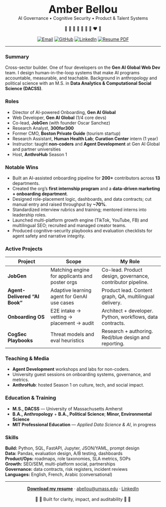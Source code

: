 <p align="center">
  <br>
  <span style="font-size:34px;"><b>Amber Bellou</b></span><br>
  <span>AI Governance • Cognitive Security • Product & Talent Systems</span>
  <br><br>
  🌈 🩷 💜 💙 💚 💛 🧡 ❤️ 🌈
  <br><br>
  <a href="mailto:abellou@umass.edu"><img alt="Email" src="https://img.shields.io/badge/Email-abellou%40umass.edu-ff69b4"></a>
  <a href="https://github.com/amberbellou"><img alt="GitHub" src="https://img.shields.io/badge/GitHub-amberbellou-f472b6"></a>
  <a href="https://www.linkedin.com/in/amberbellou/"><img alt="LinkedIn" src="https://img.shields.io/badge/LinkedIn-Profile-eb34b7"></a>
  <a href="./updatedResumeoct12%20(2).pdf"><img alt="Resume PDF" src="https://img.shields.io/badge/Resume-PDF-ea4aaa"></a>
</p>

---

### Summary
Cross-sector builder. One of four developers on the **Gen AI Global Web Dev** team. I design human-in-the-loop systems that make AI programs accountable, measurable, and teachable. Background in anthropology and political science with an M.S. in **Data Analytics & Computational Social Science (DACSS)**.

### Roles
- Director of AI-powered Onboarding, **Gen AI Global**  
- Web Developer, **Gen AI Global** (1/4 core devs)  
- Co-lead, **JobGen** (with founder Oscar Sanchez)  
- Research Analyst, **300for300**  
- Former CMO, **Boston Private Guide** (tourism startup)  
- Research Assistant, **Human Health Lab**; **Curation Center** intern (1 year)  
- Instructor: taught **non-coders** and **Agent Development** at Gen AI Global and partner universities  
- Host, **AnthroHub** Season 1

### Notable Wins
- Built an AI-assisted onboarding pipeline for **200+** contributors across **13** departments.  
- Created the org’s **first internship program** and a **data-driven marketing + onboarding department**.  
- Designed role-placement logic, dashboards, and data contracts; cut manual entry and raised throughput by **~70%**.  
- Standardized interview rubrics and training; mentored interns into leadership roles.  
- Launched multi-platform growth engine (TikTok, YouTube, FB) and multilingual SEO; recruited and managed creator teams.  
- Produced cognitive-security playbooks and evaluation checklists for agent safety and narrative integrity.

### Active Projects
| Project | Scope | My Role |
| --- | --- | --- |
| **JobGen** | Matching engine for applicants and poster orgs | Co-lead. Product design, governance, contributor pipeline. |
| **Agent-Delivered “AI Book”** | Adaptive learning agent for GenAI use cases | Product lead. Content graph, QA, multilingual delivery. |
| **Onboarding OS** | E2E intake → vetting → placement → audit | Architect + developer. Python, workflows, data contracts. |
| **CogSec Playbooks** | Threat models and eval heuristics | Research + authoring. Red/blue design and reporting. |

### Teaching & Media
- **Agent Development** workshops and labs for non-coders.  
- University guest sessions on onboarding systems, governance, and metrics.  
- **AnthroHub**: hosted Season 1 on culture, tech, and social impact.

### Education & Training
- **M.S., DACSS** — University of Massachusetts Amherst  
- **B.A., Anthropology** + **B.A., Political Science**; **Minor, Environmental Science**  
- **MIT Professional Education** — *Applied Data Science & AI*, in progress

### Skills
**Build:** Python, SQL, FastAPI, Jupyter, JSON/YAML, prompt design  
**Data:** Pandas, evaluation design, A/B testing, dashboards  
**Product/Ops:** roadmaps, role taxonomies, SLA metrics, SOPs  
**Growth:** SEO/SEM, multi-platform social, partnerships  
**Governance:** data contracts, risk registers, incident reviews  
**Languages:** English, French, Arabic (conversational)

---

<p align="center">
  <a href="./updatedResumeoct12%20(2).pdf"><b>Download my resume</b></a> ·
  <a href="mailto:abellou@umass.edu">abellou@umass.edu</a> ·
  <a href="https://www.linkedin.com/in/amberbellou/">LinkedIn</a>
  <br><br>
  🌈 🩷 Built for clarity, impact, and auditability 🩷 🌈
</p>
